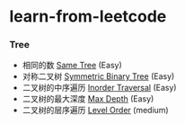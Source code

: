 # learn-from-leetcode

### Tree
* 相同的数 [Same Tree](/src/main/java/learn/from/leetcode/tree/SameTree.java) (Easy)
* 对称二叉树 [Symmetric Binary Tree](/src/main/java/learn/from/leetcode/tree/SymmetricBinaryTree.java) (Easy)
* 二叉树的中序遍历 [Inorder Traversal](/src/main/java/learn/from/leetcode/tree/InorderTraversal.java) (Easy)
* 二叉树的最大深度 [Max Depth](/src/main/java/learn/from/leetcode/tree/MaxDepth.java) (Easy)
* 二叉树的层序遍历 [Level Order](/src/main/java/learn/from/leetcode/tree/LevelOrder.java) (medium)